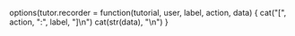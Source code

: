 options(tutor.recorder = function(tutorial, user, label, action, data) {
  cat("[", action, ":", label, "]\n")
  cat(str(data), "\n")
}